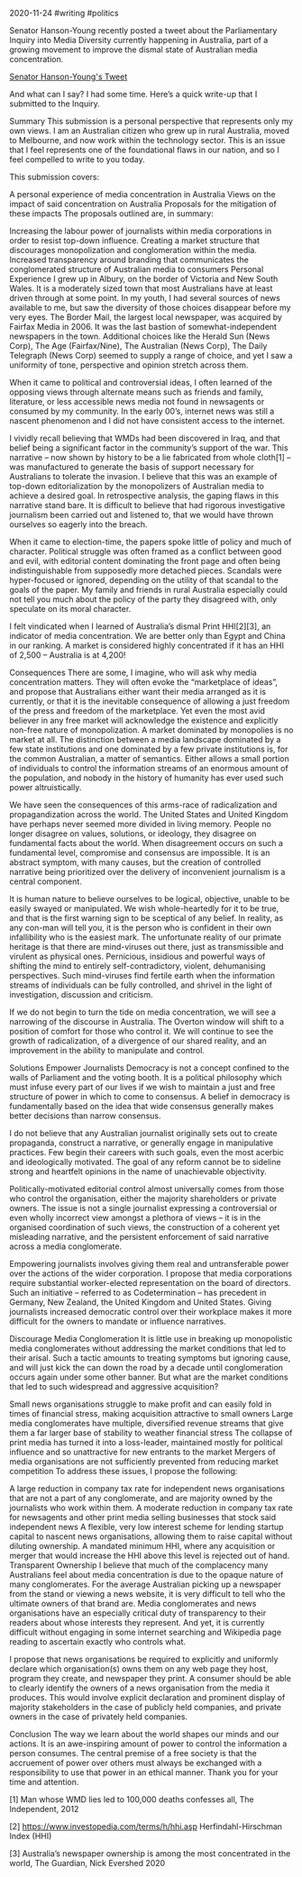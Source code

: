 2020-11-24 #writing #politics

Senator Hanson-Young recently posted a tweet about the Parliamentary Inquiry into Media Diversity currently happening in Australia, part of a growing movement to improve the dismal state of Australian media concentration.

[Senator Hanson-Young's Tweet](https://twitter.com/sarahinthesen8/status/1331162659576659974)

And what can I say? I had some time. Here’s a quick write-up that I submitted to the Inquiry.

Summary
This submission is a personal perspective that represents only my own views. I am an Australian citizen who grew up in rural Australia, moved to Melbourne, and now work within the technology sector. This is an issue that I feel represents one of the foundational flaws in our nation, and so I feel compelled to write to you today.

This submission covers:

A personal experience of media concentration in Australia
Views on the impact of said concentration on Australia
Proposals for the mitigation of these impacts
The proposals outlined are, in summary:

Increasing the labour power of journalists within media corporations in order to resist top-down influence.
Creating a market structure that discourages monopolization and conglomeration within the media.
Increased transparency around branding that communicates the conglomerated structure of Australian media to consumers
Personal Experience
I grew up in Albury, on the border of Victoria and New South Wales. It is a moderately sized town that most Australians have at least driven through at some point. In my youth, I had several sources of news available to me, but saw the diversity of those choices disappear before my very eyes. The Border Mail, the largest local newspaper, was acquired by Fairfax Media in 2006. It was the last bastion of somewhat-independent newspapers in the town. Additional choices like the Herald Sun (News Corp), The Age (Fairfax/Nine), The Australian (News Corp), The Daily Telegraph (News Corp) seemed to supply a range of choice, and yet I saw a uniformity of tone, perspective and opinion stretch across them.

When it came to political and controversial ideas, I often learned of the opposing views through alternate means such as friends and family, literature, or less accessible news media not found in newsagents or consumed by my community. In the early 00’s, internet news was still a nascent phenomenon and I did not have consistent access to the internet.

I vividly recall believing that WMDs had been discovered in Iraq, and that belief being a significant factor in the community’s support of the war. This narrative – now shown by history to be a lie fabricated from whole cloth[1] – was manufactured to generate the basis of support necessary for Australians to tolerate the invasion. I believe that this was an example of top-down editorialization by the monopolizers of Australian media to achieve a desired goal. In retrospective analysis, the gaping flaws in this narrative stand bare. It is difficult to believe that had rigorous investigative journalism been carried out and listened to, that we would have thrown ourselves so eagerly into the breach.

When it came to election-time, the papers spoke little of policy and much of character. Political struggle was often framed as a conflict between good and evil, with editorial content dominating the front page and often being indistinguishable from supposedly more detached pieces. Scandals were hyper-focused or ignored, depending on the utility of that scandal to the goals of the paper. My family and friends in rural Australia especially could not tell you much about the policy of the party they disagreed with, only speculate on its moral character. 

I felt vindicated when I learned of Australia’s dismal Print HHI[2][3], an indicator of media concentration. We are better only than Egypt and China in our ranking. A market is considered highly concentrated if it has an HHI of 2,500 – Australia is at 4,200!

Consequences
There are some, I imagine, who will ask why media concentration matters. They will often evoke the “marketplace of ideas”, and propose that Australians either want their media arranged as it is currently, or that it is the inevitable consequence of allowing a just freedom of the press and freedom of the marketplace. Yet even the most avid believer in any free market will acknowledge the existence and explicitly non-free nature of monopolization. A market dominated by monopolies is no market at all. The distinction between a media landscape dominated by a few state institutions and one dominated by a few private institutions is, for the common Australian, a matter of semantics. Either allows a small portion of individuals to control the information streams of an enormous amount of the population, and nobody in the history of humanity has ever used such power altruistically.

We have seen the consequences of this arms-race of radicalization and propagandization across the world. The United States and United Kingdom have perhaps never seemed more divided in living memory. People no longer disagree on values, solutions, or ideology, they disagree on fundamental facts about the world. When disagreement occurs on such a fundamental level, compromise and consensus are impossible. It is an abstract symptom, with many causes, but the creation of controlled narrative being prioritized over the delivery of inconvenient journalism is a central component.

It is human nature to believe ourselves to be logical, objective, unable to be easily swayed or manipulated. We wish whole-heartedly for it to be true, and that is the first warning sign to be sceptical of any belief. In reality, as any con-man will tell you, it is the person who is confident in their own infallibility who is the easiest mark. The unfortunate reality of our primate heritage is that there are mind-viruses out there, just as transmissible and virulent as physical ones. Pernicious, insidious and powerful ways of shifting the mind to entirely self-contradictory, violent, dehumanising perspectives. Such mind-viruses find fertile earth when the information streams of individuals can be fully controlled, and shrivel in the light of investigation, discussion and criticism.

If we do not begin to turn the tide on media concentration, we will see a narrowing of the discourse in Australia. The Overton window will shift to a position of comfort for those who control it. We will continue to see the growth of radicalization, of a divergence of our shared reality, and an improvement in the ability to manipulate and control.

Solutions
Empower Journalists
Democracy is not a concept confined to the walls of Parliament and the voting booth. It is a political philosophy which must infuse every part of our lives if we wish to maintain a just and free structure of power in which to come to consensus. A belief in democracy is fundamentally based on the idea that wide consensus generally makes better decisions than narrow consensus.

I do not believe that any Australian journalist originally sets out to create propaganda, construct a narrative, or generally engage in manipulative practices. Few begin their careers with such goals, even the most acerbic and ideologically motivated. The goal of any reform cannot be to sideline strong and heartfelt opinions in the name of unachievable objectivity. 

Politically-motivated editorial control almost universally comes from those who control the organisation, either the majority shareholders or private owners. The issue is not a single journalist expressing a controversial or even wholly incorrect view amongst a plethora of views – it is in the organised coordination of such views, the construction of a coherent yet misleading narrative, and the persistent enforcement of said narrative across a media conglomerate.

Empowering journalists involves giving them real and untransferable power over the actions of the wider corporation. I propose that media corporations require substantial worker-elected representation on the board of directors. Such an initiative – referred to as Codetermination – has precedent in Germany, New Zealand, the United Kingdom and United States. Giving journalists increased democratic control over their workplace makes it more difficult for the owners to mandate or influence narratives.

Discourage Media Conglomeration
It is little use in breaking up monopolistic media conglomerates without addressing the market conditions that led to their arisal. Such a tactic amounts to treating symptoms but ignoring cause, and will just kick the can down the road by a decade until conglomeration occurs again under some other banner. But what are the market conditions that led to such widespread and aggressive acquisition?

Small news organisations struggle to make profit and can easily fold in times of financial stress, making acquisition attractive to small owners
Large media conglomerates have multiple, diversified revenue streams that give them a far larger base of stability to weather financial stress
The collapse of print media has turned it into a loss-leader, maintained mostly for political influence and so unattractive for new entrants to the market
Mergers of media organisations are not sufficiently prevented from reducing market competition
To address these issues, I propose the following:

A large reduction in company tax rate for independent news organisations that are not a part of any conglomerate, and are majority owned by the journalists who work within them.
A moderate reduction in company tax rate for newsagents and other print media selling businesses that stock said independent news
A flexible, very low interest scheme for lending startup capital to nascent news organisations, allowing them to raise capital without diluting ownership.
A mandated minimum HHI, where any acquisition or merger that would increase the HHI above this level is rejected out of hand.
Transparent Ownership
I believe that much of the complacency many Australians feel about media concentration is due to the opaque nature of many conglomerates. For the average Australian picking up a newspaper from the stand or viewing a news website, it is very difficult to tell who the ultimate owners of that brand are. Media conglomerates and news organisations have an especially critical duty of transparency to their readers about whose interests they represent. And yet, it is currently difficult without engaging in some internet searching and Wikipedia page reading to ascertain exactly who controls what.

I propose that news organisations be required to explicitly and uniformly declare which organisation(s) owns them on any web page they host, program they create, and newspaper they print. A consumer should be able to clearly identify the owners of a news organisation from the media it produces. This would involve explicit declaration and prominent display of majority stakeholders in the case of publicly held companies, and private owners in the case of privately held companies.

Conclusion
The way we learn about the world shapes our minds and our actions. It is an awe-inspiring amount of power to control the information a person consumes. The central premise of a free society is that the accruement of power over others must always be exchanged with a responsibility to use that power in an ethical manner. Thank you for your time and attention.

[1] Man whose WMD lies led to 100,000 deaths confesses all, The Independent, 2012

[2] https://www.investopedia.com/terms/h/hhi.asp Herfindahl-Hirschman Index (HHI)

[3] Australia’s newspaper ownership is among the most concentrated in the world, The Guardian, Nick Evershed 2020